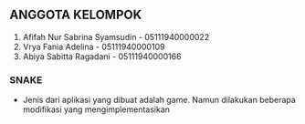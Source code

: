 ## ANGGOTA KELOMPOK
1. Afifah Nur Sabrina Syamsudin - 05111940000022
2. Vrya Fania Adelina - 05111940000109
3. Abiya Sabitta Ragadani - 05111940000166

### SNAKE
- Jenis dari aplikasi yang dibuat adalah game. Namun dilakukan beberapa modifikasi yang mengimplementasikan
